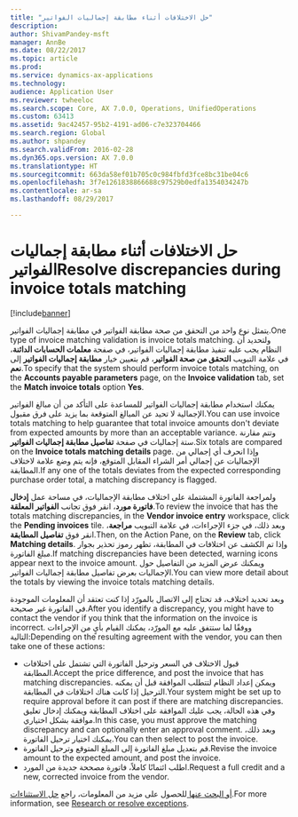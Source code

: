 ```yaml
---
title: "حل الاختلافات أثناء مطابقة إجماليات الفواتير"
description: 
author: ShivamPandey-msft
manager: AnnBe
ms.date: 08/22/2017
ms.topic: article
ms.prod: 
ms.service: dynamics-ax-applications
ms.technology: 
audience: Application User
ms.reviewer: twheeloc
ms.search.scope: Core, AX 7.0.0, Operations, UnifiedOperations
ms.custom: 63413
ms.assetid: 9ac42457-95b2-4191-ad06-c7e323704466
ms.search.region: Global
ms.author: shpandey
ms.search.validFrom: 2016-02-28
ms.dyn365.ops.version: AX 7.0.0
ms.translationtype: HT
ms.sourcegitcommit: 663da58ef01b705c0c984fbfd3fce8bc31be04c6
ms.openlocfilehash: 3f7e1261838866688c97529b0edfa1354034247b
ms.contentlocale: ar-sa
ms.lasthandoff: 08/29/2017

---
```


# <a name="resolve-discrepancies-during-invoice-totals-matching"></a><span data-ttu-id="5987f-102">حل الاختلافات أثناء مطابقة إجماليات الفواتير</span><span class="sxs-lookup"><span data-stu-id="5987f-102">Resolve discrepancies during invoice totals matching</span></span>

[!include[banner](../includes/banner.md)]




<span data-ttu-id="5987f-103">يتمثل نوع واحد من التحقق من صحة مطابقة الفواتير في مطابقة إجماليات الفواتير.</span><span class="sxs-lookup"><span data-stu-id="5987f-103">One type of invoice matching validation is invoice totals matching.</span></span> <span data-ttu-id="5987f-104">ولتحديد أن النظام يجب عليه تنفيذ مطابقة إجماليات الفواتير، في صفحة **معلمات الحسابات الدائنة**، في علامة التبويب **التحقق من صحة الفواتير**، قم بتعيين خيار **مطابقة إجماليات الفواتير** إلى **نعم**.</span><span class="sxs-lookup"><span data-stu-id="5987f-104">To specify that the system should perform invoice totals matching, on the **Accounts payable parameters** page, on the **Invoice validation** tab, set the **Match invoice totals** option **Yes**.</span></span> 

<span data-ttu-id="5987f-105">يمكنك استخدام مطابقة إجماليات الفواتير للمساعدة على التأكد من أن مبالغ الفواتير الإجمالية لا تحيد عن المبالغ المتوقعة بما يزيد على فرق مقبول.</span><span class="sxs-lookup"><span data-stu-id="5987f-105">You can use invoice totals matching to help guarantee that total invoice amounts don't deviate from expected amounts by more than an acceptable variance.</span></span> <span data-ttu-id="5987f-106">وتتم مقارنة ستة إجماليات في صفحة **تفاصيل مطابقة إجماليات الفواتير**.</span><span class="sxs-lookup"><span data-stu-id="5987f-106">Six totals are compared on the **Invoice totals matching details** page.</span></span> <span data-ttu-id="5987f-107">وإذا انحرف أي إجمالي من الإجماليات عن إجمالي أمر الشراء المقابل المتوقع، فإنه يتم وضع علامة لاختلاف المطابقة.</span><span class="sxs-lookup"><span data-stu-id="5987f-107">If any one of the totals deviates from the expected corresponding purchase order total, a matching discrepancy is flagged.</span></span> 

<span data-ttu-id="5987f-108">ولمراجعة الفاتورة المشتملة على اختلاف مطابقة الإجماليات، في مساحة عمل **إدخال فاتورة مورد**، انقر فوق تجانب **الفواتير المعلقة**.</span><span class="sxs-lookup"><span data-stu-id="5987f-108">To review the invoice that has the totals matching discrepancies, in the **Vendor invoice entry** workspace, click the **Pending invoices** tile.</span></span> <span data-ttu-id="5987f-109">وبعد ذلك، في جزء الإجراءات، في علامة التبويب **مراجعة**، انقر فوق **تفاصيل المطابقة**.</span><span class="sxs-lookup"><span data-stu-id="5987f-109">Then, on the Action Pane, on the **Review** tab, click **Matching details**.</span></span> <span data-ttu-id="5987f-110">وإذا تم الكشف عن اختلافات في المطابقة، تظهر رموز تحذير بجوار مبلغ الفاتورة.</span><span class="sxs-lookup"><span data-stu-id="5987f-110">If matching discrepancies have been detected, warning icons appear next to the invoice amount.</span></span> <span data-ttu-id="5987f-111">ويمكنك عرض المزيد من التفاصيل حول الإجماليات بعرض تفاصيل مطابقة إجماليات الفواتير.</span><span class="sxs-lookup"><span data-stu-id="5987f-111">You can view more detail about the totals by viewing the invoice totals matching details.</span></span> 

<span data-ttu-id="5987f-112">وبعد تحديد اختلاف، قد تحتاج إلى الاتصال بالمورّد إذا كنت تعتقد أن المعلومات الموجودة في الفاتورة غير صحيحة.</span><span class="sxs-lookup"><span data-stu-id="5987f-112">After you identify a discrepancy, you might have to contact the vendor if you think that the information on the invoice is incorrect.</span></span> <span data-ttu-id="5987f-113">ووفقًا لما ستتفق عليه مع المورّد، يمكنك القيام بأيٍ من الإجراءات التالية:</span><span class="sxs-lookup"><span data-stu-id="5987f-113">Depending on the resulting agreement with the vendor, you can then take one of these actions:</span></span>

-   <span data-ttu-id="5987f-114">قبول الاختلاف في السعر وترحيل الفاتورة التي تشتمل على اختلافات المطابقة.</span><span class="sxs-lookup"><span data-stu-id="5987f-114">Accept the price difference, and post the invoice that has matching discrepancies.</span></span> <span data-ttu-id="5987f-115">ويمكن إعداد النظام لتتطلب الموافقة قبل أن يمكنه الترحيل إذا كانت هناك اختلافات في المطابقة.</span><span class="sxs-lookup"><span data-stu-id="5987f-115">Your system might be set up to require approval before it can post if there are matching discrepancies.</span></span> <span data-ttu-id="5987f-116">وفي هذه الحالة، يجب عليك الموافقة على اختلاف المطابقة ويمكنك إدخال تعليق موافقة بشكل اختياري.</span><span class="sxs-lookup"><span data-stu-id="5987f-116">In this case, you must approve the matching discrepancy and can optionally enter an approval comment.</span></span> <span data-ttu-id="5987f-117">وبعد ذلك، يمكنك اختيار ترحيل الفاتورة.</span><span class="sxs-lookup"><span data-stu-id="5987f-117">You can then select to post the invoice.</span></span>
-   <span data-ttu-id="5987f-118">قم بتعديل مبلغ الفاتورة إلى المبلغ المتوقع وترحيل الفاتورة.</span><span class="sxs-lookup"><span data-stu-id="5987f-118">Revise the invoice amount to the expected amount, and post the invoice.</span></span>
-   <span data-ttu-id="5987f-119">اطلب ائتمانًا كاملاً، فاتورة مصححة جديدة من المورد.</span><span class="sxs-lookup"><span data-stu-id="5987f-119">Request a full credit and a new, corrected invoice from the vendor.</span></span>

<span data-ttu-id="5987f-120">للحصول على مزيد من المعلومات، راجع [حل الاستثناءات‏‎ أو البحث عنها](tasks/research-resolve-exceptions.md).</span><span class="sxs-lookup"><span data-stu-id="5987f-120">For more information, see [Research or resolve exceptions](tasks/research-resolve-exceptions.md).</span></span>



